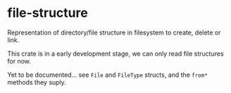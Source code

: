 # file-structure

Representation of directory/file structure in filesystem to create, delete
or link.

This crate is in a early development stage, we can only read file structures
for now.

Yet to be documented... see `File` and `FileType` structs, and the `from*`
methods they suply.
